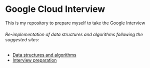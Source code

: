 # Google Cloud Interview

This is my repository to prepare myself to take the Google Interview
###### Re-implementation of data structures and algorithms following the suggested sites:
- [Data structures and algorithms](https://techdevguide.withgoogle.com/paths/data-structures-and-algorithms/)
- [Interview preparation](https://techdevguide.withgoogle.com/paths/interview/)